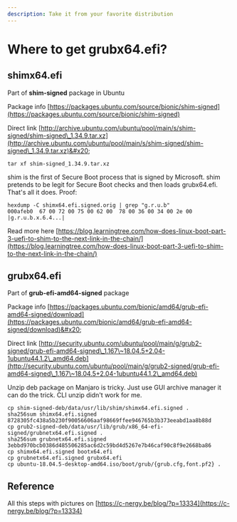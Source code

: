 ```yaml
---
description: Take it from your favorite distribution
---
```


# Where to get grubx64.efi?

## shimx64.efi

Part of **shim-signed** package in Ubuntu

Package info [https://packages.ubuntu.com/source/bionic/shim-signed](https://packages.ubuntu.com/source/bionic/shim-signed)

Direct link [http://archive.ubuntu.com/ubuntu/pool/main/s/shim-signed/shim-signed\_1.34.9.tar.xz](http://archive.ubuntu.com/ubuntu/pool/main/s/shim-signed/shim-signed\_1.34.9.tar.xz)&#x20;

```
tar xf shim-signed_1.34.9.tar.xz
```

shim is the first of Secure Boot process that is signed by Microsoft. shim pretends to be legit for Secure Boot checks and then loads grubx64.efi. That's all it does. Proof:

```
hexdump -C shimx64.efi.signed.orig | grep "g.r.u.b"
000afeb0  67 00 72 00 75 00 62 00  78 00 36 00 34 00 2e 00  |g.r.u.b.x.6.4...|
```

Read more here [https://blog.learningtree.com/how-does-linux-boot-part-3-uefi-to-shim-to-the-next-link-in-the-chain/](https://blog.learningtree.com/how-does-linux-boot-part-3-uefi-to-shim-to-the-next-link-in-the-chain/)

## grubx64.efi

Part of **grub-efi-amd64-signed** package

Package info [https://packages.ubuntu.com/bionic/amd64/grub-efi-amd64-signed/download](https://packages.ubuntu.com/bionic/amd64/grub-efi-amd64-signed/download)&#x20;

Direct link [http://security.ubuntu.com/ubuntu/pool/main/g/grub2-signed/grub-efi-amd64-signed\_1.167\~18.04.5+2.04-1ubuntu44.1.2\_amd64.deb](http://security.ubuntu.com/ubuntu/pool/main/g/grub2-signed/grub-efi-amd64-signed\_1.167\~18.04.5+2.04-1ubuntu44.1.2\_amd64.deb)

Unzip deb package on Manjaro is tricky. Just use GUI archive manager it can do the trick. CLI unzip didn't work for me.

```
cp shim-signed-deb/data/usr/lib/shim/shimx64.efi.signed .
sha256sum shimx64.efi.signed
8728305fc438a5b230f90056606aaf98669ffee946765b3b373eeabd1aa8b88d
cp grub2-signed-deb/data/usr/lib/grub/x86_64-efi-signed/grubnetx64.efi.signed .
sha256sum grubnetx64.efi.signed
3ebbd970bcb0386d485506285ac6d2c59bd4d5267e7b46caf90c8f9e2668ba86
cp shimx64.efi.signed bootx64.efi
cp grubnetx64.efi.signed grubx64.efi
cp ubuntu-18.04.5-desktop-amd64.iso/boot/grub/{grub.cfg,font.pf2} .
```

## Reference

All this steps with pictures on [https://c-nergy.be/blog/?p=13334](https://c-nergy.be/blog/?p=13334)


